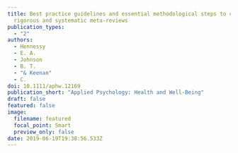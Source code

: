 ```yaml
---
title: Best practice guidelines and essential methodological steps to conduct
  rigorous and systematic meta‐reviews
publication_types:
  - "2"
authors:
  - Hennessy
  - E. A.
  - Johnson
  - B. T.
  - "& Keenan"
  - C.
doi: 10.1111/aphw.12169
publication_short: "Applied Psychology: Health and Well‐Being"
draft: false
featured: false
image:
  filename: featured
  focal_point: Smart
  preview_only: false
date: 2019-06-19T19:38:56.533Z
---
```

